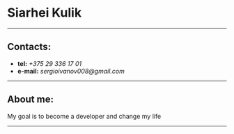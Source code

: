 # Siarhei Kulik

---

## Contacts:

- **tel:** _+375 29 336 17 01_
- **e-mail:** _sergioivanov008@gmail.com_

---

## About me:

My goal is to become a developer and change my life

---
